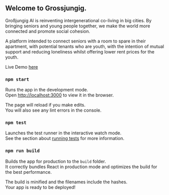 ## Welcome to Grossjungig.

Großjungig AI is reinventing intergenerational co-living in big cities. By bringing seniors and young people together, we make the world more connected and promote social cohesion.

A platform intended to connect seniors with a room to spare in their apartment,
with potential tenants who are youth, with the intention of mutual support and reducing loneliness whilst offering lower rent prices for
the youth.

Live Demo [here](https://grossjungig.vercel.app/)

### `npm start`

Runs the app in the development mode.<br />
Open [http://localhost:3000](http://localhost:3000) to view it in the browser.

The page will reload if you make edits.<br />
You will also see any lint errors in the console.

### `npm test`

Launches the test runner in the interactive watch mode.<br />
See the section about [running tests](https://facebook.github.io/create-react-app/docs/running-tests) for more information.

### `npm run build`

Builds the app for production to the `build` folder.<br />
It correctly bundles React in production mode and optimizes the build for the best performance.

The build is minified and the filenames include the hashes.<br />
Your app is ready to be deployed!





